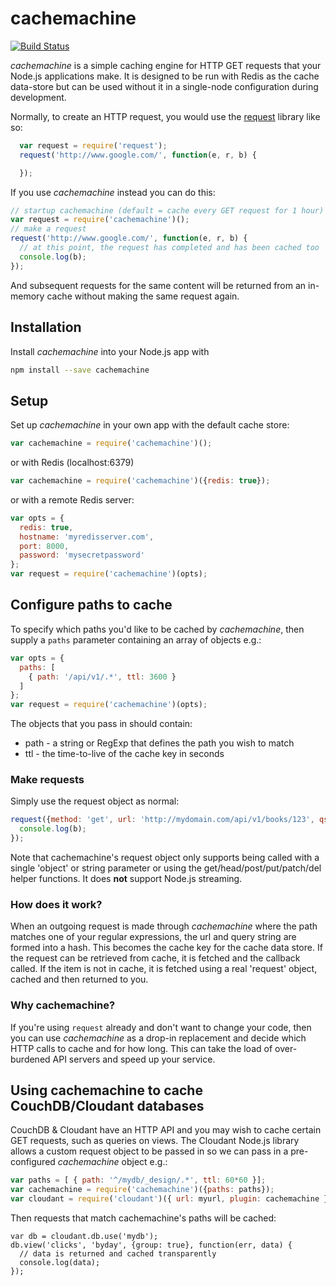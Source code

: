 # cachemachine

[![Build Status](https://travis-ci.org/glynnbird/cachemachine.svg?branch=master)](https://travis-ci.org/glynnbird/cachemachine)

*cachemachine* is a simple caching engine for HTTP GET requests that your Node.js applications make. It is designed to be run with Redis 
as the cache data-store but can be used without it in a single-node configuration during development.

Normally, to create an HTTP request, you would use the [request](https://www.npmjs.com/package/request) library like so: 

```js
  var request = require('request');
  request('http://www.google.com/', function(e, r, b) {

  });
```

If you use *cachemachine* instead you can do this:

```js
// startup cachemachine (default = cache every GET request for 1 hour)
var request = require('cachemachine')();
// make a request
request('http://www.google.com/', function(e, r, b) {
  // at this point, the request has completed and has been cached too
  console.log(b);
});
```

And subsequent requests for the same content will be returned from an in-memory cache without making the same request again.

## Installation

Install *cachemachine* into your Node.js app with

```sh
npm install --save cachemachine
```

## Setup

Set up *cachemachine* in your own app with the default cache store:

```js
var cachemachine = require('cachemachine')();
```

or with Redis (localhost:6379)

```js
var cachemachine = require('cachemachine')({redis: true});
```

or with a remote Redis server: 

```js
var opts = {
  redis: true,
  hostname: 'myredisserver.com',
  port: 8000,
  password: 'mysecretpassword'
};
var request = require('cachemachine')(opts);
```

## Configure paths to cache

To specify which paths you'd like to be cached by *cachemachine*, then supply a `paths` parameter containing an array of objects e.g.:

```js
var opts = {
  paths: [
    { path: '/api/v1/.*', ttl: 3600 }
  ]
};
var request = require('cachemachine')(opts);
```

The objects that you pass in should contain:

- path - a string or RegExp that defines the path you wish to match
- ttl - the time-to-live of the cache key in seconds

### Make requests

Simply use the request object as normal:

```js
request({method: 'get', url: 'http://mydomain.com/api/v1/books/123', qs: {limit:20}}, function(e, h, b) {
  console.log(b);
});
``` 

Note that cachemachine's request object only supports being called with a single 'object' or string parameter or using the get/head/post/put/patch/del helper functions. It does **not** support Node.js streaming.

### How does it work?

When an outgoing request is made through *cachemachine* where the path matches one of your regular expressions, the url and query string 
are formed into a hash. This becomes the cache key for the cache data store. If the request can be retrieved from cache, it is 
fetched and the callback called. If the item is not in cache, it is fetched using a real 'request' object, cached and then returned to you.

### Why cachemachine?

If you're using `request` already and don't want to change your code, then you can use *cachemachine* as a drop-in replacement and decide which
HTTP calls to cache and for how long. This can take the load of over-burdened API servers and speed up your service.

## Using cachemachine to cache CouchDB/Cloudant databases

CouchDB & Cloudant have an HTTP API and you may wish to cache certain GET requests, such as queries on views. The Cloudant Node.js library allows
a custom request object to be passed in so we can pass in a pre-configured *cachemachine* object e.g.:

```js
var paths = [ { path: '^/mydb/_design/.*', ttl: 60*60 }];
var cachemachine = require('cachemachine')({paths: paths});
var cloudant = require('cloudant')({ url: myurl, plugin: cachemachine });
```

Then requests that match cachemachine's paths will be cached:

```
var db = cloudant.db.use('mydb');
db.view('clicks', 'byday', {group: true}, function(err, data) {
  // data is returned and cached transparently
  console.log(data);
});
```


